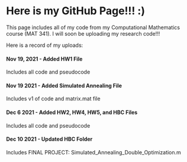 # Here is my GitHub Page!!! :)
 This page includes all of my code from my Computational Mathematics course (MAT 341). I will soon be uploading my research code!!! 
 
 
 
 Here is a record of my uploads:

#### Nov 19, 2021 - Added HW1 File
 Includes all code and pseudocode

#### Nov 19 2021 - Added Simulated Annealing File
 Includes v1 of code and matrix.mat file
 
#### Dec 6 2021 - Added HW2, HW4, HW5, and HBC Files
 Includes all code and pseudocode
 
#### Dec 10 2021 - Updated HBC Folder
 Includes FINAL PROJECT: Simulated_Annealing_Double_Optimization.m
